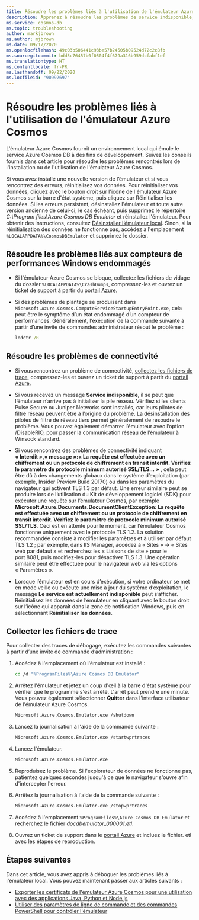 ```yaml
---
title: Résoudre les problèmes liés à l'utilisation de l'émulateur Azure Cosmos
description: Apprenez à résoudre les problèmes de service indisponible, de certificat, de chiffrement et de contrôle de version lors de l'utilisation de l'émulateur Azure Cosmos.
ms.service: cosmos-db
ms.topic: troubleshooting
author: markjbrown
ms.author: mjbrown
ms.date: 09/17/2020
ms.openlocfilehash: 49c03b506441c93be57b24505b09524d72c2c8fb
ms.sourcegitcommit: bdd5c76457b0f0504f4f679a316b959dcfabf1ef
ms.translationtype: HT
ms.contentlocale: fr-FR
ms.lasthandoff: 09/22/2020
ms.locfileid: "90992697"
---
```

# <a name="troubleshoot-issues-when-using-the-azure-cosmos-emulator"></a>Résoudre les problèmes liés à l'utilisation de l'émulateur Azure Cosmos

L'émulateur Azure Cosmos fournit un environnement local qui émule le service Azure Cosmos DB à des fins de développement. Suivez les conseils fournis dans cet article pour résoudre les problèmes rencontrés lors de l'installation ou de l'utilisation de l'émulateur Azure Cosmos. 

Si vous avez installé une nouvelle version de l’émulateur et si vous rencontrez des erreurs, réinitialisez vos données. Pour réinitialiser vos données, cliquez avec le bouton droit sur l'icône de l'émulateur Azure Cosmos sur la barre d'état système, puis cliquez sur Réinitialiser les données. Si les erreurs persistent, désinstallez l'émulateur et toute autre version ancienne de celui-ci, le cas échéant, puis supprimez le répertoire *C:\Program files\Azure Cosmos DB Emulator* et réinstallez l'émulateur. Pour obtenir des instructions, consultez [Désinstaller l’émulateur local](local-emulator.md#uninstall). Sinon, si la réinitialisation des données ne fonctionne pas, accédez à l'emplacement `%LOCALAPPDATA%\CosmosDBEmulator` et supprimez le dossier.

## <a name="troubleshoot-corrupted-windows-performance-counters"></a>Résoudre les problèmes liés aux compteurs de performances Windows endommagés

* Si l'émulateur Azure Cosmos se bloque, collectez les fichiers de vidage du dossier `%LOCALAPPDATA%\CrashDumps`, compressez-les et ouvrez un ticket de support à partir du [portail Azure](https://portal.azure.com).

* Si des problèmes de plantage se produisent dans `Microsoft.Azure.Cosmos.ComputeServiceStartupEntryPoint.exe`, cela peut être le symptôme d’un état endommagé d’un compteur de performances. Généralement, l’exécution de la commande suivante à partir d’une invite de commandes administrateur résout le problème :

  ```cmd
  lodctr /R
   ```

## <a name="troubleshoot-connectivity-issues"></a>Résoudre les problèmes de connectivité

* Si vous rencontrez un problème de connectivité, [collectez les fichiers de trace](#trace-files), compressez-les et ouvrez un ticket de support à partir du [portail Azure](https://portal.azure.com).

* Si vous recevez un message **Service indisponible**, il se peut que l’émulateur n’arrive pas à initialiser la pile réseau. Vérifiez si les clients Pulse Secure ou Juniper Networks sont installés, car leurs pilotes de filtre réseau peuvent être à l’origine du problème. La désinstallation des pilotes de filtre de réseau tiers permet généralement de résoudre le problème. Vous pouvez également démarrer l’émulateur avec l’option /DisableRIO, pour passer la communication réseau de l’émulateur à Winsock standard. 

* Si vous rencontrez des problèmes de connectivité indiquant **« Interdit »,« message »:« La requête est effectuée avec un chiffrement ou un protocole de chiffrement en transit interdit. Vérifiez le paramètre de protocole minimum autorisé SSL/TLS… »** , cela peut être dû à des changements globaux dans le système d’exploitation (par exemple, Insider Preview Build 20170) ou dans les paramètres du navigateur qui activent TLS 1.3 par défaut. Une erreur similaire peut se produire lors de l’utilisation du Kit de développement logiciel (SDK) pour exécuter une requête sur l’émulateur Cosmos, par exemple **Microsoft.Azure.Documents.DocumentClientException: La requête est effectuée avec un chiffrement ou un protocole de chiffrement en transit interdit. Vérifiez le paramètre de protocole minimum autorisé SSL/TLS**. Ceci est en attente pour le moment, car l’émulateur Cosmos fonctionne uniquement avec le protocole TLS 1.2. La solution recommandée consiste à modifier les paramètres et à utiliser par défaut TLS 1.2 ; par exemple, dans IIS Manager, accédez à « Sites » -> « Sites web par défaut » et recherchez les « Liaisons de site » pour le port 8081, puis modifiez-les pour désactiver TLS 1.3. Une opération similaire peut être effectuée pour le navigateur web via les options « Paramètres ».

* Lorsque l’émulateur est en cours d’exécution, si votre ordinateur se met en mode veille ou exécute une mise à jour du système d’exploitation, le message **Le service est actuellement indisponible** peut s’afficher. Réinitialisez les données de l’émulateur en cliquant avec le bouton droit sur l’icône qui apparaît dans la zone de notification Windows, puis en sélectionnant **Réinitialiser les données**.

## <a name="collect-trace-files"></a><a id="trace-files"></a>Collecter les fichiers de trace

Pour collecter des traces de débogage, exécutez les commandes suivantes à partir d’une invite de commande d’administration :

1. Accédez à l'emplacement où l'émulateur est installé :

   ```bash
   cd /d "%ProgramFiles%\Azure Cosmos DB Emulator"
   ```

1. Arrêtez l'émulateur et jetez un coup d'œil à la barre d'état système pour vérifier que le programme s'est arrêté. L'arrêt peut prendre une minute. Vous pouvez également sélectionner **Quitter** dans l'interface utilisateur de l'émulateur Azure Cosmos.

   ```bash
   Microsoft.Azure.Cosmos.Emulator.exe /shutdown
   ```

1. Lancez la journalisation à l'aide de la commande suivante :

   ```bash
   Microsoft.Azure.Cosmos.Emulator.exe /startwprtraces
   ```

1. Lancez l'émulateur.

   ```bash
   Microsoft.Azure.Cosmos.Emulator.exe
   ```

1. Reproduisez le problème. Si l'explorateur de données ne fonctionne pas, patientez quelques secondes jusqu'à ce que le navigateur s'ouvre afin d'intercepter l'erreur.

1. Arrêtez la journalisation à l'aide de la commande suivante :

   ```bash
   Microsoft.Azure.Cosmos.Emulator.exe /stopwprtraces
   ```
   
1. Accédez à l'emplacement `%ProgramFiles%\Azure Cosmos DB Emulator` et recherchez le fichier *docdbemulator_000001.etl*.

1. Ouvrez un ticket de support dans le [portail Azure](https://portal.azure.com) et incluez le fichier. etl avec les étapes de reproduction.

## <a name="next-steps"></a>Étapes suivantes

Dans cet article, vous avez appris à déboguer les problèmes liés à l'émulateur local. Vous pouvez maintenant passer aux articles suivants :

* [Exporter les certificats de l'émulateur Azure Cosmos pour une utilisation avec des applications Java, Python et Node.js](local-emulator-export-ssl-certificates.md)
* [Utiliser des paramètres de ligne de commande et des commandes PowerShell pour contrôler l'émulateur](emulator-command-line-parameters.md)
